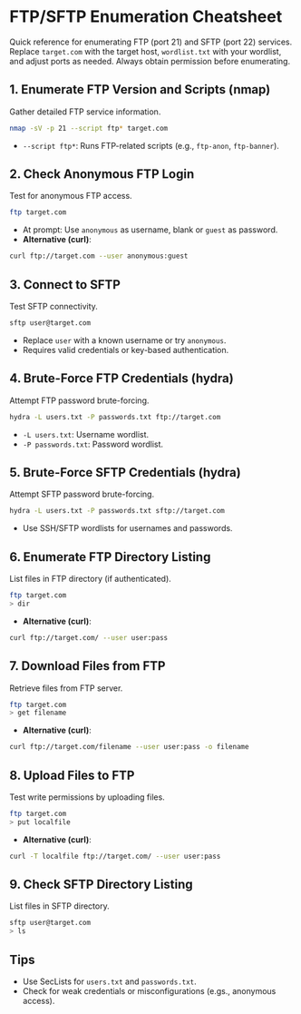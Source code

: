 # FTP/SFTP Enumeration Cheatsheet

Quick reference for enumerating FTP (port 21) and SFTP (port 22) services. Replace `target.com` with the target host, `wordlist.txt` with your wordlist, and adjust ports as needed. Always obtain permission before enumerating.

## 1. Enumerate FTP Version and Scripts (nmap)
Gather detailed FTP service information.
```bash
nmap -sV -p 21 --script ftp* target.com
```
- `--script ftp*`: Runs FTP-related scripts (e.g., `ftp-anon`, `ftp-banner`).

## 2. Check Anonymous FTP Login
Test for anonymous FTP access.
```bash
ftp target.com
```
- At prompt: Use `anonymous` as username, blank or `guest` as password.
- **Alternative (curl)**:
```bash
curl ftp://target.com --user anonymous:guest
```

## 3. Connect to SFTP
Test SFTP connectivity.
```bash
sftp user@target.com
```
- Replace `user` with a known username or try `anonymous`.
- Requires valid credentials or key-based authentication.

## 4. Brute-Force FTP Credentials (hydra)
Attempt FTP password brute-forcing.
```bash
hydra -L users.txt -P passwords.txt ftp://target.com
```
- `-L users.txt`: Username wordlist.
- `-P passwords.txt`: Password wordlist.

## 5. Brute-Force SFTP Credentials (hydra)
Attempt SFTP password brute-forcing.
```bash
hydra -L users.txt -P passwords.txt sftp://target.com
```
- Use SSH/SFTP wordlists for usernames and passwords.

## 6. Enumerate FTP Directory Listing
List files in FTP directory (if authenticated).
```bash
ftp target.com
> dir
```
- **Alternative (curl)**:
```bash
curl ftp://target.com/ --user user:pass
```

## 7. Download Files from FTP
Retrieve files from FTP server.
```bash
ftp target.com
> get filename
```
- **Alternative (curl)**:
```bash
curl ftp://target.com/filename --user user:pass -o filename
```

## 8. Upload Files to FTP
Test write permissions by uploading files.
```bash
ftp target.com
> put localfile
```
- **Alternative (curl)**:
```bash
curl -T localfile ftp://target.com/ --user user:pass
```

## 9. Check SFTP Directory Listing
List files in SFTP directory.
```bash
sftp user@target.com
> ls
```

## Tips
- Use SecLists for `users.txt` and `passwords.txt`.
- Check for weak credentials or misconfigurations (e.gs., anonymous access).
